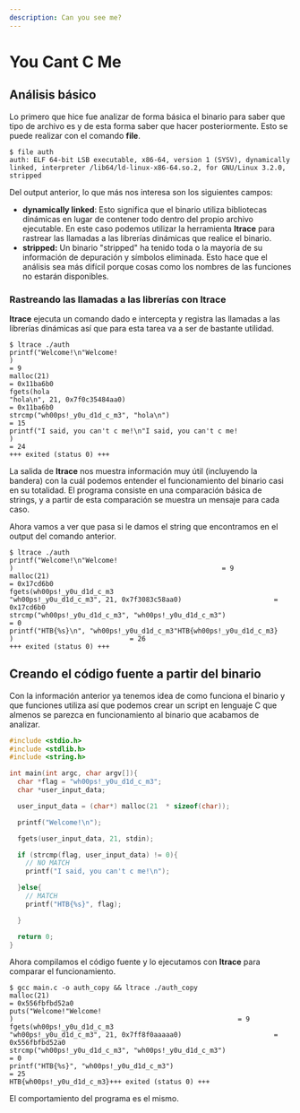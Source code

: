 ```yaml
---
description: Can you see me?
---
```


# You Cant C Me

## Análisis básico

Lo primero que hice fue analizar de forma básica el binario para saber que tipo de archivo es y de esta forma saber que hacer posteriormente. Esto se puede realizar con el comando **file**.

```
$ file auth                                                  
auth: ELF 64-bit LSB executable, x86-64, version 1 (SYSV), dynamically linked, interpreter /lib64/ld-linux-x86-64.so.2, for GNU/Linux 3.2.0, stripped
```

Del output anterior, lo que más nos interesa son los siguientes campos:

* **dynamically linked**: Esto significa que el binario utiliza bibliotecas dinámicas en lugar de contener todo dentro del propio archivo ejecutable. En este caso podemos utilizar la herramienta **ltrace** para rastrear las llamadas a las librerías dinámicas que realice el binario.
* **stripped:** Un binario "stripped" ha tenido toda o la mayoría de su información de depuración y símbolos eliminada. Esto hace que el análisis sea más difícil porque cosas como los nombres de las funciones no estarán disponibles.

### Rastreando las llamadas a las librerías con ltrace

**ltrace** ejecuta un comando dado e intercepta y registra las llamadas a las librerías dinámicas así que para esta tarea va a ser de bastante utilidad.

```
$ ltrace ./auth 
printf("Welcome!\n"Welcome!
)                                                                                                                               = 9
malloc(21)                                                                                                                                         = 0x11ba6b0
fgets(hola
"hola\n", 21, 0x7f0c35484aa0)                                                                                                                = 0x11ba6b0
strcmp("wh00ps!_y0u_d1d_c_m3", "hola\n")                                                                                                           = 15
printf("I said, you can't c me!\n"I said, you can't c me!
)                                                                                                                = 24
+++ exited (status 0) +++
```

La salida de **ltrace** nos muestra información muy útil (incluyendo la bandera) con la cuál podemos entender el funcionamiento del binario casi en su totalidad. El programa consiste en una comparación básica de strings, y a partir de esta comparación se muestra un mensaje para cada caso.

Ahora vamos a ver que pasa si le damos el string que encontramos en el output del comando anterior.

```
$ ltrace ./auth                        
printf("Welcome!\n"Welcome!
)                                                    = 9
malloc(21)                                                              = 0x17cd6b0
fgets(wh00ps!_y0u_d1d_c_m3
"wh00ps!_y0u_d1d_c_m3", 21, 0x7f3083c58aa0)                       = 0x17cd6b0
strcmp("wh00ps!_y0u_d1d_c_m3", "wh00ps!_y0u_d1d_c_m3")                  = 0
printf("HTB{%s}\n", "wh00ps!_y0u_d1d_c_m3"HTB{wh00ps!_y0u_d1d_c_m3}
)                             = 26
+++ exited (status 0) +++
```

## Creando el código fuente a partir del binario

Con la información anterior ya tenemos idea de como funciona el binario y que funciones utiliza así que podemos crear un script en lenguaje C que almenos se parezca en funcionamiento al binario que acabamos de analizar.

```c
#include <stdio.h>
#include <stdlib.h>
#include <string.h>

int main(int argc, char argv[]){
  char *flag = "wh00ps!_y0u_d1d_c_m3";
  char *user_input_data;

  user_input_data = (char*) malloc(21  * sizeof(char));

  printf("Welcome!\n");

  fgets(user_input_data, 21, stdin);

  if (strcmp(flag, user_input_data) != 0){
    // NO MATCH                                                                                                                       
    printf("I said, you can't c me!\n");

  }else{
    // MATCH                                                                                                                          
    printf("HTB{%s}", flag);

  }

  return 0;
}
```

Ahora compilamos el código fuente y lo ejecutamos con **ltrace** para comparar el funcionamiento.

```
$ gcc main.c -o auth_copy && ltrace ./auth_copy  
malloc(21)                                                              = 0x556fbfbd52a0
puts("Welcome!"Welcome!
)                                                        = 9
fgets(wh00ps!_y0u_d1d_c_m3
"wh00ps!_y0u_d1d_c_m3", 21, 0x7ff8f0aaaaa0)                       = 0x556fbfbd52a0
strcmp("wh00ps!_y0u_d1d_c_m3", "wh00ps!_y0u_d1d_c_m3")                  = 0
printf("HTB{%s}", "wh00ps!_y0u_d1d_c_m3")                               = 25
HTB{wh00ps!_y0u_d1d_c_m3}+++ exited (status 0) +++

```

El comportamiento del programa es el mismo.
